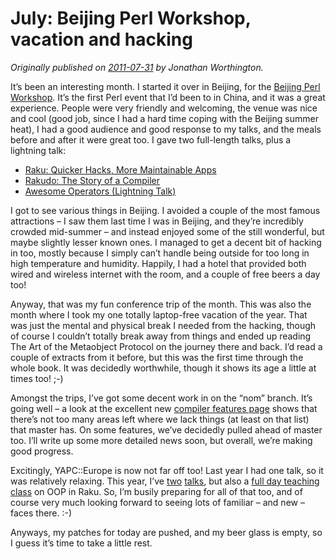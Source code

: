 # July: Beijing Perl Workshop, vacation and hacking
    
*Originally published on [2011-07-31](https://6guts.wordpress.com/2011/07/31/july-beijing-perl-workshop-vacation-and-hacking/) by Jonathan Worthington.*

It’s been an interesting month. I started it over in Beijing, for the [Beijing Perl Workshop](http://conference.perlchina.org/bjpw2011/). It’s the first Perl event that I’d been to in China, and it was a great experience. People were very friendly and welcoming, the venue was nice and cool (good job, since I had a hard time coping with the Beijing summer heat), I had a good audience and good response to my talks, and the meals before and after it were great too. I gave two full-length talks, plus a lightning talk:

- [Raku: Quicker Hacks, More Maintainable Apps](http://jnthn.net/papers/2011-bjpw-raku.pdf)
- [Rakudo: The Story of a Compiler](http://jnthn.net/papers/2011-bjpw-rakudo.pdf)
- [Awesome Operators (Lightning Talk)](http://jnthn.net/papers/2011-bjpw-awesome-operators.pdf)

I got to see various things in Beijing. I avoided a couple of the most famous attractions – I saw them last time I was in Beijing, and they’re incredibly crowded mid-summer – and instead enjoyed some of the still wonderful, but maybe slightly lesser known ones. I managed to get a decent bit of hacking in too, mostly because I simply can’t handle being outside for too long in high temperature and humidity. Happily, I had a hotel that provided both wired and wireless internet with the room, and a couple of free beers a day too!

Anyway, that was my fun conference trip of the month. This was also the month where I took my one totally laptop-free vacation of the year. That was just the mental and physical break I needed from the hacking, though of course I couldn’t totally break away from things and ended up reading The Art of the Metaobject Protocol on the journey there and back. I’d read a couple of extracts from it before, but this was the first time through the whole book. It was decidedly worthwhile, though it shows its age a little at times too! ;-)

Amongst the trips, I’ve got some decent work in on the “nom” branch. It’s going well – a look at the excellent new [compiler features page](http://raku.org/compilers/features) shows that there’s not too many areas left where we lack things (at least on that list) that master has. On some features, we’ve decidedly pulled ahead of master too. I’ll write up some more detailed news soon, but overall, we’re making good progress.

Excitingly, YAPC::Europe is now not far off too! Last year I had one talk, so it was relatively relaxing. This year, I’ve [two](http://yapceurope.lv/ye2011/talk/3515) [talks](http://yapceurope.lv/ye2011/talk/3516), but also a [full day teaching class](http://yapceurope.lv/ye2011/talk/3283) on OOP in Raku. So, I’m busily preparing for all of that too, and of course very much looking forward to seeing lots of familiar – and new – faces there. :-)

Anyways, my patches for today are pushed, and my beer glass is empty, so I guess it’s time to take a little rest.
